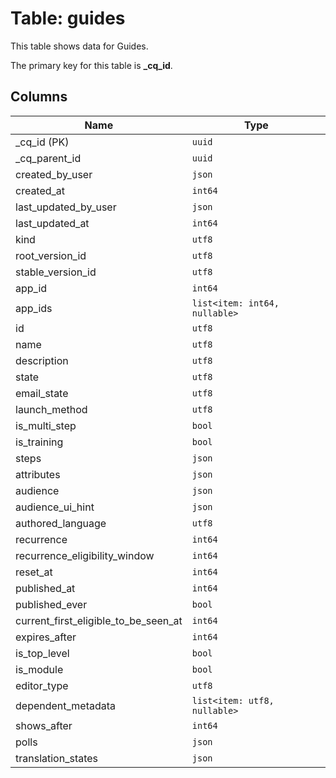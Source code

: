 # Table: guides

This table shows data for Guides.

The primary key for this table is **_cq_id**.

## Columns

| Name          | Type          |
| ------------- | ------------- |
|_cq_id (PK)|`uuid`|
|_cq_parent_id|`uuid`|
|created_by_user|`json`|
|created_at|`int64`|
|last_updated_by_user|`json`|
|last_updated_at|`int64`|
|kind|`utf8`|
|root_version_id|`utf8`|
|stable_version_id|`utf8`|
|app_id|`int64`|
|app_ids|`list<item: int64, nullable>`|
|id|`utf8`|
|name|`utf8`|
|description|`utf8`|
|state|`utf8`|
|email_state|`utf8`|
|launch_method|`utf8`|
|is_multi_step|`bool`|
|is_training|`bool`|
|steps|`json`|
|attributes|`json`|
|audience|`json`|
|audience_ui_hint|`json`|
|authored_language|`utf8`|
|recurrence|`int64`|
|recurrence_eligibility_window|`int64`|
|reset_at|`int64`|
|published_at|`int64`|
|published_ever|`bool`|
|current_first_eligible_to_be_seen_at|`int64`|
|expires_after|`int64`|
|is_top_level|`bool`|
|is_module|`bool`|
|editor_type|`utf8`|
|dependent_metadata|`list<item: utf8, nullable>`|
|shows_after|`int64`|
|polls|`json`|
|translation_states|`json`|